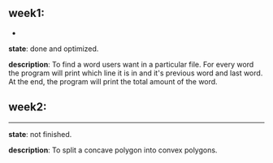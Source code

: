 ## week1:
*
**state**: 
    done and optimized.
    
**description**: 
    To find a word users want in a particular file.
    For every word the program will print which line it is in and it's previous word and last word.
    At the end, the program will print the total amount of the word.
 
## week2:
***
**state**: 
    not finished.
    
**description**: 
    To split a concave polygon into convex polygons.
 
